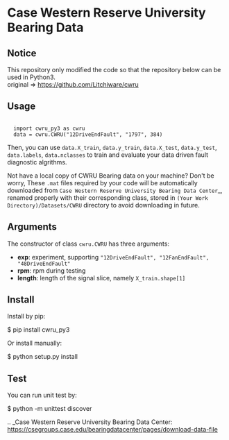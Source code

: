 Case Western Reserve University Bearing Data
============================================

Notice
---------

This repository only modified the code so that the repository below can be used in Python3.  
original => https://github.com/Litchiware/cwru  

Usage
---------

```code-block:: python

  import cwru_py3 as cwru
  data = cwru.CWRU("12DriveEndFault", "1797", 384)
```

Then, you can use ``data.X_train``, ``data.y_train``, ``data.X_test``, ``data.y_test``, ``data.labels``, ``data.nclasses`` to train and evaluate your data driven fault diagnostic algrithms.

Not have a local copy of CWRU Bearing data on your machine?
Don't be worry, These ``.mat`` files required by your code will be automatically downloaded from `Case Western Reserve University Bearing Data Center`_, renamed properly with their corresponding class, stored in ``(Your Work Directory)/Datasets/CWRU`` directory to avoid downloading in future.

Arguments
---------

The constructor of class ``cwru.CWRU`` has three arguments:

* **exp**: experiment, supporting ``"12DriveEndFault", "12FanEndFault", "48DriveEndFault"``
* **rpm**: rpm during testing
* **length**: length of the signal slice, namely ``X_train.shape[1]``

Install
-------

Install by pip:

  $ pip install cwru_py3

Or install manually:

  $ python setup.py install

Test
----

You can run unit test by:

  $ python -m unittest discover

.. _Case Western Reserve University Bearing Data Center: https://csegroups.case.edu/bearingdatacenter/pages/download-data-file 

